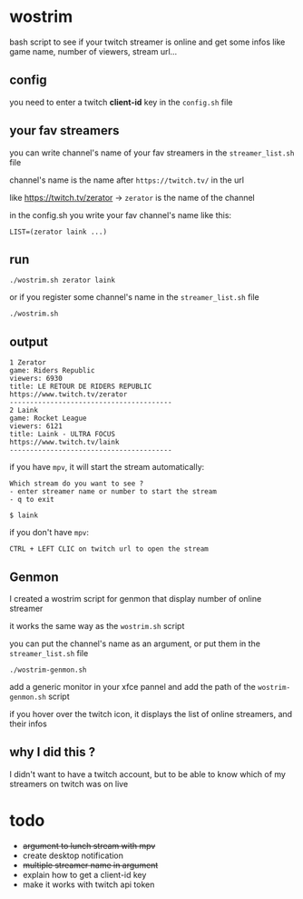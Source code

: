 # wostrim
bash script to see if your twitch streamer is online and get some infos like game name, number of viewers, stream url...

## config
you need to enter a twitch **client-id** key in the `config.sh` file

## your fav streamers

you can write channel's name of your fav streamers in the `streamer_list.sh` file

channel's name is the name after `https://twitch.tv/` in the url

like https://twitch.tv/zerator -> `zerator` is the name of the channel

in the config.sh you write your fav channel's name like this:

`LIST=(zerator laink ...)`


## run
```
./wostrim.sh zerator laink
```
or if you register some channel's name in the `streamer_list.sh` file
```
./wostrim.sh
```

## output
```
1 Zerator
game: Riders Republic
viewers: 6930
title: LE RETOUR DE RIDERS REPUBLIC
https://www.twitch.tv/zerator
----------------------------------------
2 Laink
game: Rocket League
viewers: 6121
title: Laink - ULTRA FOCUS
https://www.twitch.tv/laink
----------------------------------------
```

if you have `mpv`, it will start the stream automatically: 
```
Which stream do you want to see ?
- enter streamer name or number to start the stream
- q to exit

$ laink
```
if you don't have `mpv`:
```
CTRL + LEFT CLIC on twitch url to open the stream
```

## Genmon
I created a wostrim script for genmon that display number of online streamer

it works the same way as the `wostrim.sh` script

you can put the channel's name as an argument, or put them in the `streamer_list.sh` file

```
./wostrim-genmon.sh
```

add a generic monitor in your xfce pannel and add the path of the `wostrim-genmon.sh` script

if you hover over the twitch icon, it displays the list of online streamers, and their infos

## why I did this ?
I didn't want to have a twitch account, but to be able to know which of my streamers on twitch was on live

# todo
- ~~argument to lunch stream with mpv~~
- create desktop notification
- ~~multiple streamer name in argument~~
- explain how to get a client-id key
- make it works with twitch api token
